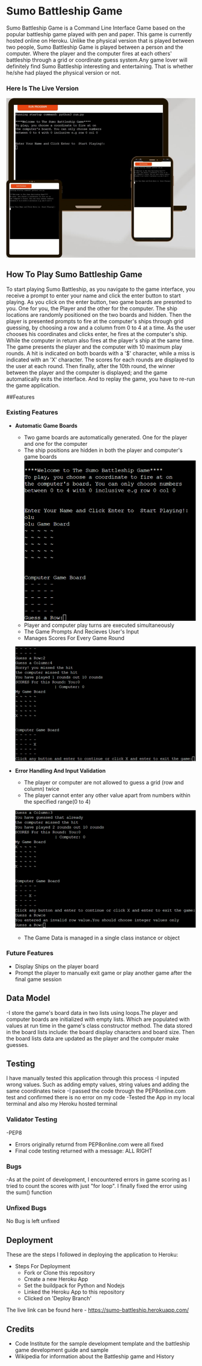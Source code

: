 # Sumo Battleship Game

Sumo Battleship Game is a Command Line Interface Game based on the popular battleship game played with pen and paper.
This game is currently hosted online on Heroku.
Unlike the physical version that is played between two people, Sumo Battleship Game is played between  a person 
and the computer. Where the player and the computer fires at each others' battleship through a grid or coordinate 
guess system.Any game lover will definitely find Sumo Battleship interesting and entertaining. That is whether he/she had played the physical 
version or not.

### Here Is The Live Version
![Responsive Mockup](https://raw.githubusercontent.com/Irelandoracle1/mybattleship/main/images/sumo1.jpg)

## How To Play Sumo Battleship Game

To start playing Sumo Battleship, as you navigate to the game interface, you receive a prompt to enter your name and click the enter button 
to start playing. As you click on the enter button, two game boards are presnted to you. One for you, the Player and the 
other for the computer. The ship locations are randomly positioned on the two boards and hidden. Then the player
is presented prompts to fire at the computer's ships through grid guessing, by choosing a row and a column from 0 to 4
at a time. As the user chooses his coordinates and clicks enter, he fires at the computer's ship. While the computer in return 
also fires at the player's ship at the same time. The game presents the player and the computer with 10 maximum play rounds.
 A hit is indicated on both boards with a '$' character, while a miss is indicated with an 'X' character.
 The scores for each rounds are displayed to the user at each round. Then finally, after the 10th round, the winner between the 
player and the computer is displayed; and the game automatically exits the interface. And to replay the game, you have to re-run 
the game application. 

##Features

### Existing Features

- __Automatic Game Boards__

  - Two game boards are automatically generated. One for the player and one for the computer
  - The ship positions are hidden in both the player and computer's game boards
  ![Game Boards](https://raw.githubusercontent.com/Irelandoracle1/mybattleship/main/images/sumo4.png)
  - Player and computer play turns are executed simultaneously
  - The Game Prompts And Recieves User's Input
  - Manages Scores For Every Game Round

   ![Game Play](https://github.com/Irelandoracle1/mybattleship/blob/main/images/sumo5.png)

- __Error Handling And Input Validation__

  - The player or computer are not allowed to guess a grid (row and column) twice 
  - The player cannot enter any other value apart from numbers within the specified range(0 to 4)

  ![Error Handling](https://github.com/Irelandoracle1/mybattleship/blob/main/images/sumo6.png)
  - The Game Data is managed in a single class instance or object

### Future Features

- Display Ships on the player board
- Prompt the player to manually exit game or play another game after the final game session

## Data Model
-I store the game's board data in two lists using loops.The player and computer boards are initialized with empty lists.
Which are populated with values at run time in the game's class constructor method. The data stored in the 
board lists include: the board display characters and board size. Then the board lists data are updated as the player and 
the computer make guesses.

## Testing 
 I have manually tested this application through this process
-I inputed wrong values. Such as adding empty values, string values and adding the same coordinates twice
-I passed the code through the PEP8online.com test and confirmed there is no error on my code
-Tested the App in my local terminal and also my Heroku hosted terminal
 
### Validator Testing 
-PEP8
 - Errors originally returnd from PEP8online.com were all fixed
 - Final code testing returned with a message: ALL RIGHT
 
### Bugs
   -As at the point of development, I encountered errors in game scoring as I tried to count the scores with just "for loop".
     I finally fixed the error using the sum() function

### Unfixed Bugs

No Bug is left unfixed

## Deployment

These are the steps I followed in deploying the application to Heroku:

- Steps For Deployment 
  - Fork or Clone this repository
  - Create a new Heroku App
  - Set the buildpack for Python and Nodejs 
  - Linked the Heroku App to this repository 
  - Clicked on 'Deploy Branch'

The live link can be found here - https://sumo-battleship.herokuapp.com/ 


## Credits 
- Code Institute for the sample development template and the battleship game development guide and sample
- Wikipedia for information about the Battleship game and History





